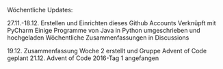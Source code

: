 Wöchentliche Updates:

27.11.-18.12.
Erstellen und Einrichten dieses Github Accounts
Verknüpft mit PyCharm
Einige Programme von Java in Python umgeschrieben und hochgeladen
Wöchentliche Zusammenfassungen in Discussions


19.12. Zusammenfassung Woche 2 erstellt und Gruppe Advent of Code geplant
21.12. Advent of Code 2016-Tag 1 angefangen
